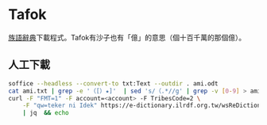 # Tafok
[族語辭典](https://e-dictionary.ilrdf.org.tw/)下載程式。Tafok有沙子也有「億」的意思（個十百千萬的那個億）。

## 人工下載

```bash
soffice --headless --convert-to txt:Text --outdir . ami.odt
cat ami.txt | grep -e '（[）★]'  | sed 's/（.*//g' | grep -v [0-9] > ami.word.txt
curl -F "FMT=1" -F account=<account> -F TribesCode=2 \
	-F "qw=teker ni Idek" https://e-dictionary.ilrdf.org.tw/wsReDictionary.htm \
	| jq  && echo
```
